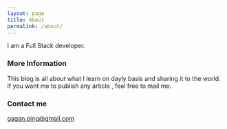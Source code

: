 ```yaml
---
layout: page
title: About
permalink: /about/
---
```



I am a Full Stack developer. 

### More Information
This blog is all about what I learn on dayly basis and sharing it to the world.
If you want me to publish any article , feel free to mail me.
### Contact me

[gagan.ping@gmail.com](mailto:gagan.ping@gmail.com)
